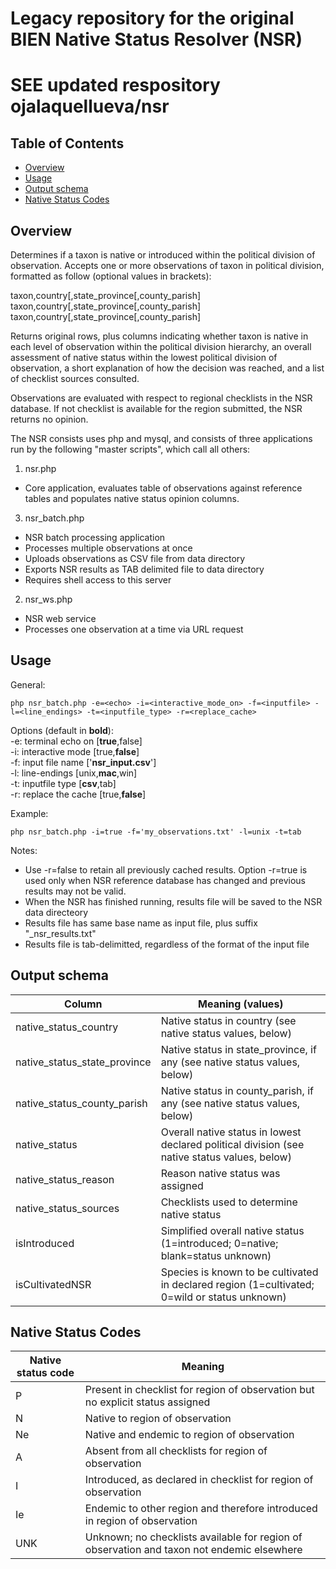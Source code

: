 # Legacy repository for the original BIEN Native Status Resolver (NSR)
# SEE updated respository ojalaquellueva/nsr

## Table of Contents

- [Overview](#Overview)
- [Usage](#Usage)
- [Output schema](#Schema)
- [Native Status Codes](#Native)

## <a name="Overview"></a>Overview

Determines if a taxon is native or introduced within the political division of observation. Accepts one or more observations of taxon in political division, formatted as follow (optional values in brackets):  

taxon,country[,state_province[,county_parish]  
taxon,country[,state_province[,county_parish]  
taxon,country[,state_province[,county_parish]  

Returns original rows, plus columns indicating whether taxon is native in each level of observation within the political division hierarchy, an overall assessment of native status within the lowest political division of observation, a short explanation of how the decision was reached, and a list of checklist sources consulted.   

Observations are evaluated with respect to regional checklists in the NSR database. If not checklist is available for the region submitted, the NSR returns no opinion.   

The NSR consists uses php and mysql, and consists of three applications run by the following "master scripts", which call all others:

1. nsr.php  
- Core application, evaluates table of observations against reference tables and populates native status opinion columns.  

3. nsr_batch.php  
- NSR batch processing application  
- Processes multiple observations at once  
- Uploads observations as CSV file from data directory 
- Exports NSR results as TAB delimited file to data directory  
- Requires shell access to this server  

2. nsr_ws.php  
- NSR web service
- Processes one observation at a time via URL request

## <a name="Usage"></a>Usage

General:

```
php nsr_batch.php -e=<echo> -i=<interactive_mode_on> -f=<inputfile> -l=<line_endings> -t=<inputfile_type> -r=<replace_cache>

```

Options (default in __bold__):  
-e: terminal echo on [__true__,false]  
-i: interactive mode [true,__false__]  
-f: input file name ['__nsr_input.csv__']  
-l: line-endings [unix,__mac__,win]  
-t: inputfile type [__csv__,tab]  
-r: replace the cache [true,__false__]  

Example:  

```
php nsr_batch.php -i=true -f='my_observations.txt' -l=unix -t=tab

```

Notes:  
* Use -r=false to retain all previously cached results. Option -r=true is used only when NSR reference database has changed and previous results may not be valid.  
* When the NSR has finished running, results file will be saved to the NSR data directeory
* Results file has same base name as input file, plus suffix "_nsr_results.txt" 
* Results file is tab-delimitted, regardless of the format of the input file

## <a name="Schema">Output schema

| Column	| Meaning (values)
| --------- | -------------------
| native_status_country	| Native status in country (see native status values, below)
| native_status_state_province	| Native status in state_province, if any (see native status values, below)
| native_status_county_parish	| Native status in county_parish, if any (see native status values, below)
| native_status	| Overall native status in lowest declared political division (see native status values, below)
| native_status_reason	| Reason native status was assigned
| native_status_sources	| Checklists used to determine native status
| isIntroduced	| Simplified overall native status (1=introduced;  0=native; blank=status unknown)
| isCultivatedNSR	| Species is known to be cultivated in declared region  (1=cultivated;  0=wild or status unknown)

## <a name="Native">Native Status Codes

| Native status code	| Meaning 
| --------- | -------------------
| P	| Present in checklist for region of observation but no explicit status assigned
| N	| Native to region of observation
| Ne | Native and endemic to region of observation
| A	 | Absent from all checklists for region of observation
| I	| Introduced, as declared in checklist for region of observation
| Ie | Endemic to other region and therefore introduced in region of observation
| UNK | Unknown; no checklists available for region of observation and taxon not endemic elsewhere

